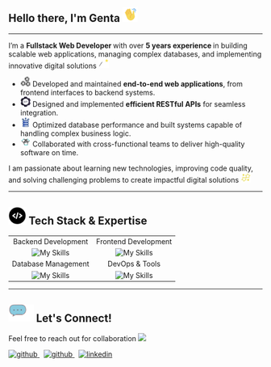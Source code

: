 ## Hello there, I'm Genta <img src="images/jake-is-unscreen.gif" width="30">

---

I’m a <b> Fullstack Web Developer </b> with over <b> 5 years experience </b> in building scalable web applications, managing complex databases, and implementing innovative digital solutions <img src="images/18-06-24-613-512-unscreen.gif" width="20">

- <img src="images/1c284399a50505ca9cb7642a71645bd1.gif" width="20"> Developed and maintained **end-to-end web applications**, from frontend interfaces to backend systems.  
- <img src="images/1330-rest-api-1--unscreen.gif" width="20"> Designed and implemented **efficient RESTful APIs** for seamless integration.
- <img src="images/15713002-2--unscreen.gif" width="20"> Optimized database performance and built systems capable of handling complex business logic.  
- <img src="images/15332368-2--unscreen.gif" width="20"> Collaborated with cross-functional teams to deliver high-quality software on time.  

I am passionate about learning new technologies, improving code quality, and solving challenging problems to create impactful digital solutions <img src="images/icegif-743-unscreen.gif" width="20">

---

<style>
td, th {
   border: none!important;
}
</style>

## <img src="images/Untitled-design-unscreen.gif" width="35"> **Tech Stack & Expertise**  
|   |  |
| :---: | :---: |
| Backend Development  | Frontend Development |
| ![My Skills](https://skillicons.dev/icons?i=laravel,php,expressjs,nodejs,js,django,py)  | ![My Skills](https://skillicons.dev/icons?i=bootstrap,css,tailwind,materialui,html)  |
| Database Management  | DevOps & Tools |
| ![My Skills](https://skillicons.dev/icons?i=postgres,mysql,mongodb,firebase) | ![My Skills](https://skillicons.dev/icons?i=postman,aws,bash,debian,ubuntu,nginx,git) |

---

## <img src="images/conversation(1).gif" width="50"> **Let's Connect!**  
Feel free to reach out for collaboration <img src="images/2325474_c5d54.gif" width="20"> <br> 
<p>
    <a href="mailto:gentahp12@gmail.com" rel="nofollow noreferrer">
        <img src="https://img.shields.io/badge/Gmail-D14836?style=for-the-badge&logo=gmail&logoColor=white" alt="github">
    </a> &nbsp; 
    <a href="https://www.gentahp.me/" rel="nofollow noreferrer">
        <img src="https://img.shields.io/badge/website-000000?style=for-the-badge&logo=About.me&logoColor=white" alt="github">
    </a> &nbsp; 
    <a href="https://www.linkedin.com/in/gentahp" rel="nofollow noreferrer">
        <img src="https://img.shields.io/badge/LinkedIn-0077B5?style=for-the-badge&logo=linkedin&logoColor=white" alt="linkedin">
    </a>
</p>
